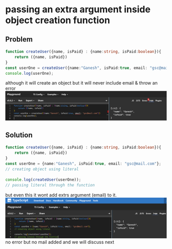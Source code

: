 # passing an extra argument inside object creation function  
## Problem  
```typescript
function createUser({name, isPaid} : {name:string, isPaid:boolean}){
    return ({name, isPaid})
}
const userOne = createUser({name:"Ganesh", isPaid:true, email: "gsc@mail.com"})
console.log(userOne);
```  
although it will create an object but it will never include email & throw an error
![16](../../Assets/Images/0116.PNG)  

## Solution  
```typescript
function createUser({name, isPaid} : {name:string, isPaid:boolean}){
    return ({name, isPaid})
}
const userOne = {name:"Ganesh", isPaid:true, email: "gsc@mail.com"};
// creating object using literal

console.log(createUser(userOne));
// passing literal through the function
```  
but even this it wont add extrs argument (email) to it.
![17](../../Assets/Images/0117.PNG)  
no error but no mail added and we will discuss next